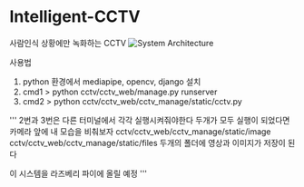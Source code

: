 # Intelligent-CCTV
사람인식 상황에만 녹화하는 CCTV
![System Architecture](https://user-images.githubusercontent.com/13642330/176994409-57b99e85-0a67-491b-a14a-38ff0ed1966f.png)

사용법
1. python 환경에서 mediapipe, opencv, django 설치
2. cmd1 > python cctv/cctv_web/manage.py runserver
3. cmd2 > python cctv/cctv_web/cctv_manage/static/cctv.py

'''
2번과 3번은 다른 터미널에서 각각 실행시켜줘야한다
두개가 모두 실행이 되었다면 카메라 앞에 내 모습을 비춰보자
cctv/cctv_web/cctv_manage/static/image
cctv/cctv_web/cctv_manage/static/files
두개의 폴더에 영상과 이미지가 저장이 된다

이 시스템을 라즈베리 파이에 올릴 예정
'''
